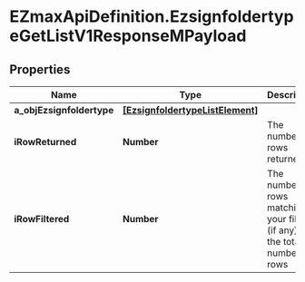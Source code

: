 # EZmaxApiDefinition.EzsignfoldertypeGetListV1ResponseMPayload

## Properties

Name | Type | Description | Notes
------------ | ------------- | ------------- | -------------
**a_objEzsignfoldertype** | [**[EzsignfoldertypeListElement]**](EzsignfoldertypeListElement.md) |  | 
**iRowReturned** | **Number** | The number of rows returned | 
**iRowFiltered** | **Number** | The number of rows matching your filters (if any) or the total number of rows | 


